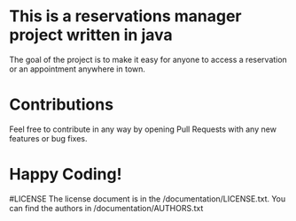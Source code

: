 # This is a reservations manager project written in java
The goal of the project is to make it easy for anyone to access a reservation or an appointment anywhere in town.

# Contributions
Feel free to contribute in any way by opening Pull Requests with any new features or bug fixes.

# Happy Coding!

#LICENSE
The license document is in the /documentation/LICENSE.txt.
You can find the authors in /documentation/AUTHORS.txt

